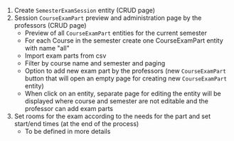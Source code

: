 1. Create `SemesterExamSession` entity (CRUD page)
2. Session `CourseExamPart` preview and administration page by the professors (CRUD page)
    - Preview of all `CourseExamPart` entities for the current semester
    - For each Course in the semester create one CourseExamPart entity with name "all"
    - Import exam parts from csv
    - Filter by course name and semester and paging
    - Option to add new exam part by the professors  (new `CourseExamPart` button that will open an empty page for
      creating new `CourseExamPart` entity)
    - When click on an entity, separate page for editing the entity will be displayed where course and semester are not
      editable and the professor can add exam parts
3. Set rooms for the exam according to the needs for the part and set start/end times (at the end of the process)
   - To be defined in more details 
